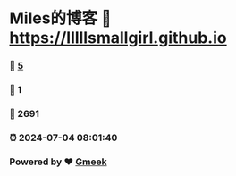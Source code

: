 # Miles的博客 :link: https://lllllsmallgirl.github.io 
### :page_facing_up: [5](https://lllllsmallgirl.github.io/tag.html) 
### :speech_balloon: 1 
### :hibiscus: 2691 
### :alarm_clock: 2024-07-04 08:01:40 
### Powered by :heart: [Gmeek](https://github.com/Meekdai/Gmeek)
